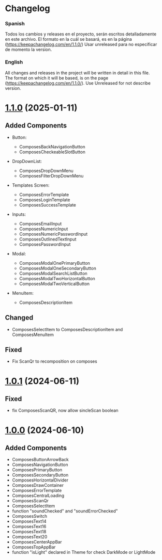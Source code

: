 # Changelog

### Spanish

Todos los cambios y releases en el proyecto, serán escritos detalladamente en este archivo.
El formato en la cuál se basará, es en la página (https://keepachangelog.com/en/1.1.0/)
Usar unreleased para no especificar de momento la version.

### English

All changes and releases in the project will be written in detail in this file.
The format on which it will be based, is on the page (https://keepachangelog.com/en/1.1.0/).
Use Unreleased for not describe version.

# [1.1.0](https://maven.pkg.github.com/NicolasAvilaB/com.android.ui.NicolasAvilaB:composes:1.1.0) (2025-01-11)

## Added Components
- Button:
  - ComposesBackNavigationButton
  - ComposesCheckeableSlotButton

- DropDownList:
  - ComposesDropDownMenu
  - ComposesFilterDropDownMenu

- Templates Screen:
  - ComposesErrorTemplate
  - ComposesLoginTemplate
  - ComposesSuccessTemplate
  
- Inputs:
  - ComposesEmailInput
  - ComposesNumericInput
  - ComposesNumericPasswordInput
  - ComposesOutlinedTextInput
  - ComposesPasswordInput

- Modal: 
  - ComposesModalOnePrimaryButton
  - ComposesModalOneSecondaryButton
  - ComposesModalSearchListButton
  - ComposesModalTwoHorizontalButton
  - ComposesModalTwoVerticalButton

- MenuItem:
  - ComposesDescriptionItem

## Changed
- ComposesSelectItem to ComposesDescriptionItem and ComposesMenuItem

## Fixed
- Fix ScanQr to recomposition on composes

# [1.0.1](https://maven.pkg.github.com/NicolasAvilaB/com.android.ui.NicolasAvilaB:composes:1.0.1) (2024-06-11)

## Fixed
- fix ComposesScanQR, now allow sincleScan boolean

# [1.0.0](https://maven.pkg.github.com/NicolasAvilaB/com.android.ui.NicolasAvilaB:composes:1.0.0) (2024-06-10)

## Added Components
- ComposesButtonArrowBack
- ComposesNavigationButton
- ComposesPrimaryButton
- ComposesSecondaryButton
- ComposesHorizontalDivider
- ComposesDrawContainer
- ComposesErrorTemplate
- ComposesCentralLoading
- ComposesScanQr
- ComposesSelectItem
- function "soundChecked" and "soundErrorChecked"
- ComposesSwitch
- ComposesText14
- ComposesText16
- ComposesText18
- ComposesText20
- ComposesCenterAppBar
- ComposesTopAppBar
- function "isLight" declared in Theme for check DarkMode or LightMode
